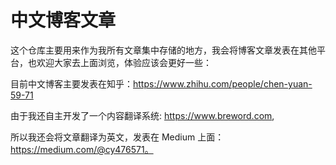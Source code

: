 # 中文博客文章

这个仓库主要用来作为我所有文章集中存储的地方，我会将博客文章发表在其他平台，也欢迎大家去上面浏览，体验应该会更好一些：

目前中文博客主要发表在知乎：https://www.zhihu.com/people/chen-yuan-59-71

由于我还自主开发了一个内容翻译系统: https://www.breword.com,

所以我还会将文章翻译为英文，发表在 Medium 上面：https://medium.com/@cy476571。
